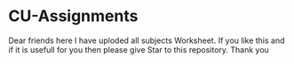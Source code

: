 # CU-Assignments

Dear friends here I have uploded all subjects Worksheet. If you like this and if it is usefull for you then please give Star to this repository.
Thank you
